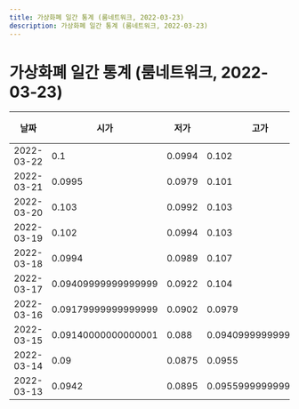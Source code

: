 ```yaml
---
title: 가상화폐 일간 통계 (룸네트워크, 2022-03-23)
description: 가상화폐 일간 통계 (룸네트워크, 2022-03-23)
---
```


가상화폐 일간 통계 (룸네트워크, 2022-03-23)
===

|날짜|시가|저가|고가|종가|비고|
|--|--|--|--|--|--|
|2022-03-22|0.1|0.0994|0.102|0.101|    |
|2022-03-21|0.0995|0.0979|0.101|0.0999|    |
|2022-03-20|0.103|0.0992|0.103|0.0995|    |
|2022-03-19|0.102|0.0994|0.103|0.102|    |
|2022-03-18|0.0994|0.0989|0.107|0.102|    |
|2022-03-17|0.09409999999999999|0.0922|0.104|0.0994|    |
|2022-03-16|0.09179999999999999|0.0902|0.0979|0.09390000000000001|    |
|2022-03-15|0.09140000000000001|0.088|0.09409999999999999|0.0916|    |
|2022-03-14|0.09|0.0875|0.0955|0.09140000000000001|    |
|2022-03-13|0.0942|0.0895|0.09559999999999999|0.09|    |
